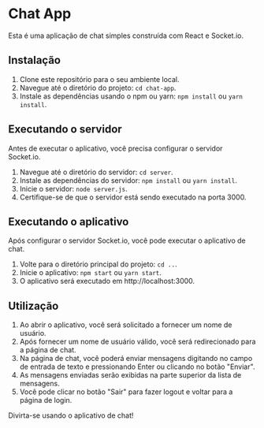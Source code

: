 # Chat App

Esta é uma aplicação de chat simples construída com React e Socket.io.

## Instalação

1. Clone este repositório para o seu ambiente local.
2. Navegue até o diretório do projeto: `cd chat-app`.
3. Instale as dependências usando o npm ou yarn: `npm install` ou `yarn install`.

## Executando o servidor

Antes de executar o aplicativo, você precisa configurar o servidor Socket.io.

1. Navegue até o diretório do servidor: `cd server`.
2. Instale as dependências do servidor: `npm install` ou `yarn install`.
3. Inicie o servidor: `node server.js`.
4. Certifique-se de que o servidor está sendo executado na porta 3000.

## Executando o aplicativo

Após configurar o servidor Socket.io, você pode executar o aplicativo de chat.

1. Volte para o diretório principal do projeto: `cd ..`.
2. Inicie o aplicativo: `npm start` ou `yarn start`.
3. O aplicativo será executado em http://localhost:3000.

## Utilização

1. Ao abrir o aplicativo, você será solicitado a fornecer um nome de usuário.
2. Após fornecer um nome de usuário válido, você será redirecionado para a página de chat.
3. Na página de chat, você poderá enviar mensagens digitando no campo de entrada de texto e pressionando Enter ou clicando no botão "Enviar".
4. As mensagens enviadas serão exibidas na parte superior da lista de mensagens.
5. Você pode clicar no botão "Sair" para fazer logout e voltar para a página de login.

Divirta-se usando o aplicativo de chat!
